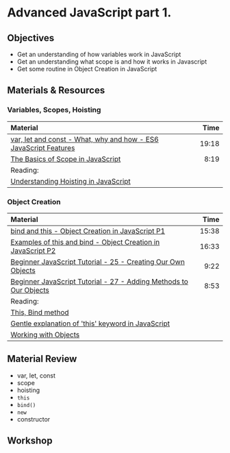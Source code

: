# Advanced JavaScript part 1.

## Objectives
 - Get an understanding of how variables work in JavaScript
 - Get an understanding what scope is and how it works in Javascript
 - Get some routine in Object Creation in JavaScript

## Materials & Resources

### Variables, Scopes, Hoisting
| Material | Time |
|:---------|-----:|
| [var, let and const - What, why and how - ES6 JavaScript Features](https://www.youtube.com/watch?v=sjyJBL5fkp8) | 19:18 |
| [The Basics of Scope in JavaScript](https://www.youtube.com/watch?v=ZoFlcv2ByBo) | 8:19 |
| Reading: |  |
| [Understanding Hoisting in JavaScript](https://scotch.io/tutorials/understanding-hoisting-in-javascript) | |

### Object Creation
| Material | Time |
|:---------|-----:|
| [bind and this - Object Creation in JavaScript P1](https://www.youtube.com/watch?v=GhbhD1HR5vk) | 15:38 |
| [Examples of this and bind - Object Creation in JavaScript P2](https://www.youtube.com/watch?v=PIkA60I0dKU) | 16:33 |
| [Beginner JavaScript Tutorial - 25 - Creating Our Own Objects](https://www.youtube.com/watch?v=6xLcSTDeB7A) | 9:22 |
| [Beginner JavaScript Tutorial - 27 - Adding Methods to Our Objects](https://www.youtube.com/watch?v=6lQEtgFnZTY) | 8:53 |
| Reading: |  |
| [This, Bind method](https://developer.mozilla.org/en-US/docs/Web/JavaScript/Reference/Operators/this) |  |
| [Gentle explanation of 'this' keyword in JavaScript](https://rainsoft.io/gentle-explanation-of-this-in-javascript) |  |
| [Working with Objects](https://developer.mozilla.org/en-US/docs/Web/JavaScript/Guide/Working_with_Objects) |  |

## Material Review
 - var, let, const
 - scope
 - hoisting
 - `this`
 - `bind()`
 - `new`
 - constructor

## Workshop
